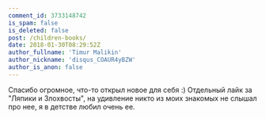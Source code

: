 ```yaml
---
comment_id: 3733148742
is_spam: false
is_deleted: false
post: /children-books/
date: 2018-01-30T08:29:52Z
author_fullname: 'Timur Malikin'
author_nickname: 'disqus_COAUR4yBZW'
author_is_anon: false
---
```


<p>Спасибо огромное, что-то открыл новое для себя :) Отдельный лайк за "Ляпики и Злохвосты", на удивление никто из моих знакомых не слышал про нее, я в детстве любил очень ее.</p>

